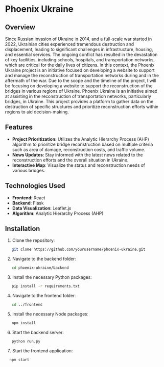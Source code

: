 # Phoenix Ukraine 

## Overview
Since Russian invasion of Ukraine in 2014, and a full-scale war started in 2022, Ukrainian cities experienced tremendous destruction and displacement, leading to significant challenges in infrastructure, housing, and essential services. The ongoing conflict has resulted in the devastation of key facilities, including schools, hospitals, and transportation networks, which are critical for the daily lives of citizens. In this context, the Phoenix Ukraine project is an initiative focused on developing a website to support and manage the reconstruction of transportation networks during and in the aftermath of the war. Due to the scope and the timeline of the project, I will be focusing on developing a website to support the reconstruction of the bridges in various regions of Ukraine. 
Phoenix Ukraine is an initiative aimed at assisting in the reconstruction of transportation networks, particularly bridges, in Ukraine. This project provides a platform to gather data on the destruction of specific structures and prioritize reconstruction efforts within regions to aid decision-making.

## Features
- **Project Prioritization**: Utilizes the Analytic Hierarchy Process (AHP) algorithm to prioritize bridge reconstruction based on multiple criteria such as area of damage, reconstruction costs, and traffic volume.
- **News Updates**: Stay informed with the latest news related to the reconstruction efforts and the overall situation in Ukraine.
- **Interactive Map**: Visualize the status and reconstruction needs of various bridges.


## Technologies Used
- **Frontend**: React
- **Backend**: Flask
- **Data Visualization**: Leaflet.js
- **Algorithm**: Analytic Hierarchy Process (AHP)

## Installation
1. Clone the repository:

```bash
   git clone https://github.com/yourusername/phoenix-ukraine.git
```

2. Navigate to the backend folder: 
```bash
   cd phoenix-ukraine/backend
```


3. Install the necessary Python packages: 

```bash
   pip install -r requirements.txt
```

4. Navigate to the frontend folder: 
```bash
   cd ../frontend
```

5. Install the necessary Node packages: 

```bash
   npm install
```

6. Start the backend server: 

```bash
   python run.py
```

7. Start the frontend application: 
```bash
  npm start

```
